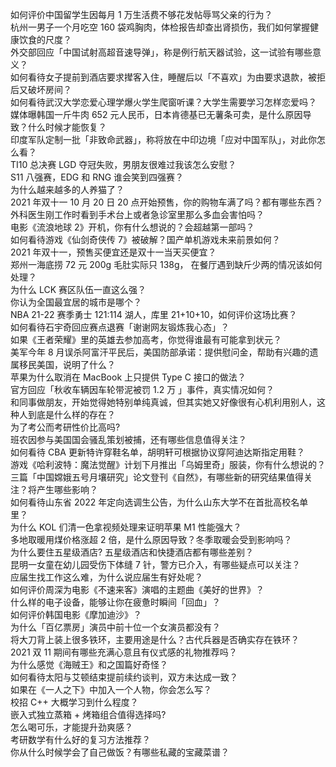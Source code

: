 如何评价中国留学生因每月 1 万生活费不够花发帖辱骂父亲的行为？  
杭州一男子一个月吃空 160 袋鸡胸肉，体检报告却查出肾损伤，我们如何掌握健康饮食的尺度？  
外交部回应「中国试射高超音速导弹」，称是例行航天器试验，这一试验有哪些意义？  
如何看待女子提前到酒店要求撵客入住，睡醒后以「不喜欢」为由要求退款，被拒后又破坏房间？  
如何看待武汉大学恋爱心理学爆火学生爬窗听课？大学生需要学习怎样恋爱吗？  
媒体曝韩国一斤牛肉 652 元人民币，日本肯德基已无薯条可卖，是什么原因导致？什么时候才能恢复？  
印度军队定制一批「非致命武器」，称将放在中印边境「应对中国军队」，对此你怎么看？  
TI10 总决赛 LGD 夺冠失败，男朋友很难过我该怎么安慰？  
S11 八强赛，EDG 和 RNG 谁会笑到四强赛？  
为什么越来越多的人养猫了？  
2021 年双十一 10 月 20 日 20 点开始预售，你的购物车满了吗？都有哪些东西？  
外科医生刚工作时看到手术台上或者急诊室里那么多血会害怕吗？  
电影《流浪地球 2》开机，你有什么想说的？会超越第一部吗？  
如何看待游戏《仙剑奇侠传 7》被破解？国产单机游戏未来前景如何？  
2021 年双十一，预售买便宜还是双十一当天买便宜？  
郑州一海底捞 72 元 200g 毛肚实际只 138g， 在餐厅遇到缺斤少两的情况该如何处理？  
为什么 LCK 赛区队伍一直这么强？  
你认为全国最宜居的城市是哪个？  
NBA 21-22 赛季勇士 121:114 湖人，库里 21+10+10，如何评价这场比赛？  
如何看待石宇奇回应赛点退赛「谢谢网友锻炼我心态」？  
如果《王者荣耀》里的英雄去参加高考，你觉得谁最有可能拿到状元？  
美军今年 8 月误杀阿富汗平民后，美国防部承诺：提供慰问金，帮助有兴趣的遗属移民美国，说明了什么？  
苹果为什么取消在 MacBook 上只提供 Type C 接口的做法？  
官方回应「秋收车辆因车轮带泥被罚 1.2 万 」事件，真实情况如何？  
和同事做朋友，开始觉得她特别单纯真诚，但其实她又好像很有心机利用别人，这种人到底是什么样的存在？  
为了考公而考研性价比高吗?  
班农因参与美国国会骚乱策划被捕，还有哪些信息值得关注？  
如何看待 CBA 更新特许穿鞋名单，胡明轩可根据协议穿阿迪达斯指定用鞋？  
游戏《哈利波特：魔法觉醒》计划下月推出「乌姆里奇」服装，你有什么想说的？  
三篇「中国嫦娥五号月壤研究」论文登刊《自然》，有哪些新的研究结果值得关注？将产生哪些影响？  
如何看待山东省 2022 年定向选调生公告，为什么山东大学不在首批高校名单里？  
为什么 KOL 们清一色拿视频处理来证明苹果 M1 性能强大？  
多地取暖用煤价格涨超 2 倍，是什么原因导致？冬季取暖会受到影响吗？  
为什么要住五星级酒店? 五星级酒店和快捷酒店都有哪些差别？  
昆明一女童在幼儿园受伤下体缝 7 针，警方已介入，有哪些疑点可以关注？  
应届生找工作这么难，为什么说应届生有好处呢？  
如何评价周深为电影《不速来客》演唱的主题曲《美好的世界》？  
什么样的电子设备，能够让你在疲惫时瞬间「回血」？  
如何评价韩国电影《摩加迪沙》？  
为什么「百亿票房」演员中前十位一个女演员都没有？  
将大刀背上装上很多铁环，主要用途是什么？古代兵器是否确实存在铁环？  
2021 双 11 期间有哪些充满心意且有仪式感的礼物推荐吗？  
为什么感觉《海贼王》和之国篇好奇怪？  
如何看待太阳与艾顿结束提前续约谈判，双方未达成一致？  
如果在《一人之下》中加入一个人物，你会怎么写？  
校招 C++ 大概学习到什么程度？  
嵌入式独立蒸箱 + 烤箱组合值得选择吗?  
怎么喝可乐，才能提升劲爽感？  
考研数学有什么好的复习方法推荐？  
你从什么时候学会了自己做饭？有哪些私藏的宝藏菜谱？  
